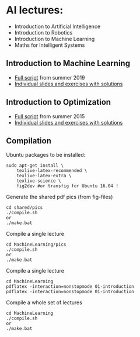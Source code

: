 # AI lectures:

* Introduction to Artificial Intelligence
* Introduction to Robotics
* Introduction to Machine Learning
* Maths for Intelligent Systems

## Introduction to Machine Learning

* [Full script](../../releases/download/v0.1/script.pdf) from summer 2019
* [Individual slides and exercises with solutions](../../releases/tag/v0.1)

## Introduction to Optimization

* [Full script](../../releases/download/v0.2/script.pdf) from summer 2015
* [Individual slides and exercises with solutions](../../releases/tag/v0.2)

## Compilation

Ubuntu packages to be installed:
```
sudo apt-get install \
	texlive-latex-recommended \
	texlive-latex-extra \
	texlive-science \
	fig2dev #or transfig for Ubuntu 16.04 !
```

Generate the shared pdf pics (from fig-files)
```
cd shared/pics
./compile.sh 
or
./make.bat
```

Compile a single lecture
```
cd MachineLearning/pics
./compile.sh
or
./make.bat
```

Compile a single lecture
```
cd MachineLearning
pdflatex -interaction=nonstopmode 01-introduction
pdflatex -interaction=nonstopmode 01-introduction
```

Compile a whole set of lectures
```
cd MachineLearning
./compile.sh
or
./make.bat
```
